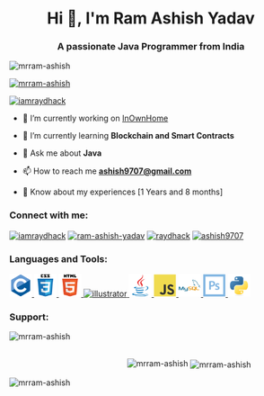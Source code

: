 <h1 align="center">Hi 👋, I'm Ram Ashish Yadav</h1>
<h3 align="center">A passionate Java Programmer from India</h3>

<p align="left"> <img src="https://komarev.com/ghpvc/?username=mrram-ashish&label=Profile%20views&color=0e75b6&style=flat" alt="mrram-ashish" /> </p>

<p align="left"> <a href="https://github.com/ryo-ma/github-profile-trophy"><img src="https://github-profile-trophy.vercel.app/?username=mrram-ashish" alt="mrram-ashish" /></a> </p>

<p align="left"> <a href="https://twitter.com/iamraydhack" target="blank"><img src="https://img.shields.io/twitter/follow/iamraydhack?logo=twitter&style=for-the-badge" alt="iamraydhack" /></a> </p>

- 🔭 I’m currently working on [InOwnHome](https://www.inownhome.com/)

- 🌱 I’m currently learning **Blockchain and Smart Contracts**

- 💬 Ask me about **Java**

- 📫 How to reach me **ashish9707@gmail.com**

- 📄 Know about my experiences [1 Years and 8 months]

<h3 align="left">Connect with me:</h3>
<p align="left">
<a href="https://twitter.com/iamraydhack" target="blank"><img align="center" src="https://raw.githubusercontent.com/rahuldkjain/github-profile-readme-generator/master/src/images/icons/Social/twitter.svg" alt="iamraydhack" height="30" width="40" /></a>
<a href="https://linkedin.com/in/ram-ashish-yadav" target="blank"><img align="center" src="https://raw.githubusercontent.com/rahuldkjain/github-profile-readme-generator/master/src/images/icons/Social/linked-in-alt.svg" alt="ram-ashish-yadav" height="30" width="40" /></a>
<a href="https://instagram.com/raydhack" target="blank"><img align="center" src="https://raw.githubusercontent.com/rahuldkjain/github-profile-readme-generator/master/src/images/icons/Social/instagram.svg" alt="raydhack" height="30" width="40" /></a>
<a href="https://www.hackerrank.com/ashish9707" target="blank"><img align="center" src="https://raw.githubusercontent.com/rahuldkjain/github-profile-readme-generator/master/src/images/icons/Social/hackerrank.svg" alt="ashish9707" height="30" width="40" /></a>
</p>

<h3 align="left">Languages and Tools:</h3>
<p align="left"> <a href="https://www.cprogramming.com/" target="_blank"> <img src="https://raw.githubusercontent.com/devicons/devicon/master/icons/c/c-original.svg" alt="c" width="40" height="40"/> </a> <a href="https://www.w3schools.com/css/" target="_blank"> <img src="https://raw.githubusercontent.com/devicons/devicon/master/icons/css3/css3-original-wordmark.svg" alt="css3" width="40" height="40"/> </a> <a href="https://www.w3.org/html/" target="_blank"> <img src="https://raw.githubusercontent.com/devicons/devicon/master/icons/html5/html5-original-wordmark.svg" alt="html5" width="40" height="40"/> </a> <a href="https://www.adobe.com/in/products/illustrator.html" target="_blank"> <img src="https://www.vectorlogo.zone/logos/adobe_illustrator/adobe_illustrator-icon.svg" alt="illustrator" width="40" height="40"/> </a> <a href="https://www.java.com" target="_blank"> <img src="https://raw.githubusercontent.com/devicons/devicon/master/icons/java/java-original.svg" alt="java" width="40" height="40"/> </a> <a href="https://developer.mozilla.org/en-US/docs/Web/JavaScript" target="_blank"> <img src="https://raw.githubusercontent.com/devicons/devicon/master/icons/javascript/javascript-original.svg" alt="javascript" width="40" height="40"/> </a> <a href="https://www.mysql.com/" target="_blank"> <img src="https://raw.githubusercontent.com/devicons/devicon/master/icons/mysql/mysql-original-wordmark.svg" alt="mysql" width="40" height="40"/> </a> <a href="https://www.photoshop.com/en" target="_blank"> <img src="https://raw.githubusercontent.com/devicons/devicon/master/icons/photoshop/photoshop-line.svg" alt="photoshop" width="40" height="40"/> </a> <a href="https://www.python.org" target="_blank"> <img src="https://raw.githubusercontent.com/devicons/devicon/master/icons/python/python-original.svg" alt="python" width="40" height="40"/> </a> </p>

<h3 align="left">Support:</h3>
<p><a href="https://www.buymeacoffee.com/mrram-ashish"> <img align="left" src="https://cdn.buymeacoffee.com/buttons/v2/default-yellow.png" height="50" width="210" alt="mrram-ashish" /></a></p><br><br>

<p><img align="left" src="https://github-readme-stats.vercel.app/api/top-langs?username=mrram-ashish&show_icons=true&locale=en&layout=compact" alt="mrram-ashish" /></p>

<p>&nbsp;<img align="center" src="https://github-readme-stats.vercel.app/api?username=mrram-ashish&show_icons=true&locale=en" alt="mrram-ashish" /></p>

<p><img align="center" src="https://github-readme-streak-stats.herokuapp.com/?user=mrram-ashish&" alt="mrram-ashish" /></p>
